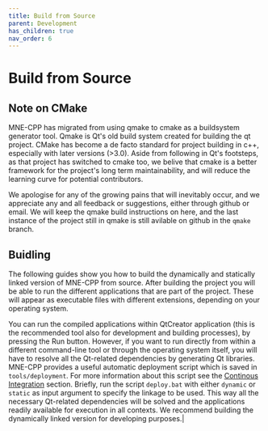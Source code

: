 ```yaml
---
title: Build from Source
parent: Development
has_children: true
nav_order: 6
---
```

# Build from Source

## Note on CMake

MNE-CPP has migrated from using qmake to cmake as a buildsystem generator tool. Qmake is Qt's old build system created for building the qt project. CMake has become a de facto standard for project building in c++, especially with later versions (>3.0). Aside from following in Qt's footsteps, as that project has switched to cmake too, we belive that cmake is a better framework for the project's long term maintainability, and will reduce the learning curve for potential contributors.

We apologise for any of the growing pains that will inevitably occur, and we appreciate any and all feedback or suggestions, either through github or email. We will keep the qmake build instructions on here, and the last instance of the project still in qmake is still avilable on github in the `qmake` branch.

## Buidling

The following guides show you how to build the dynamically and statically linked version of MNE-CPP from source. After building the project you will be able to run the different applications that are part of the project. These will appear as executable files with different extensions, depending on your operating system.

You can run the compiled applications within QtCreator application (this is the recommended tool also for development and building processes), by pressing the Run button. However, if you want to run directly from within a different command-line tool or through the operating system itself, you will have to resolve all the Qt-related dependencies by generating Qt libraries. MNE-CPP provides a useful automatic deployment script which is saved in ```tools/deployment```. For more information about this script see the [Continous Integration](ci_deployment.md) section. Briefly, run the script ```deploy.bat```  with either ```dynamic``` or ```static``` as input argument to specify the linkage to be used. This way all the necessary Qt-related dependencies will be solved and the applications readily available for execution in all contexts. We recommend building the dynamically linked version for developing purposes.|

